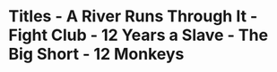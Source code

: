 # Titles                                                                                                         - A River Runs Through It                                                           - Fight Club                                                                        - 12 Years a Slave                                                                  - The Big Short                                                                     - 12 Monkeys
